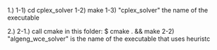 1.)
1-1) cd cplex_solver
1-2) make
1-3) "cplex_solver" the name of the executable

2.)
2-1.) call cmake in this folder: $ cmake . && make
2-2) "algeng_wce_solver" is the name of the executable that uses heuristc 

